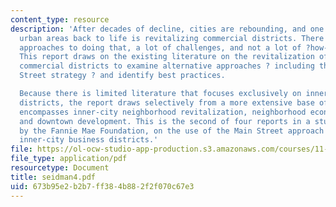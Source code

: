 ```yaml
---
content_type: resource
description: 'After decades of decline, cities are rebounding, and one key to bringing
  urban areas back to life is revitalizing commercial districts. There are different
  approaches to doing that, a lot of challenges, and not a lot of ?how-to? books.
  This report draws on the existing literature on the revitalization of inner-city
  commercial districts to examine alternative approaches ? including the popular Main
  Street strategy ? and identify best practices.

  Because there is limited literature that focuses exclusively on inner-city commercial
  districts, the report draws selectively from a more extensive base of research that
  encompasses inner-city neighborhood revitalization, neighborhood economic development,
  and downtown development. This is the second of four reports in a study, funded
  by the Fannie Mae Foundation, on the use of the Main Street approach to revitalize
  inner-city business districts.'
file: https://ol-ocw-studio-app-production.s3.amazonaws.com/courses/11-439-revitalizing-urban-main-streets-hyde-jackson-square-roslindale-square-boston-spring-2005/673b95e2b2b7ff384b882f2f070c67e3_seidman4.pdf
file_type: application/pdf
resourcetype: Document
title: seidman4.pdf
uid: 673b95e2-b2b7-ff38-4b88-2f2f070c67e3
---
```

